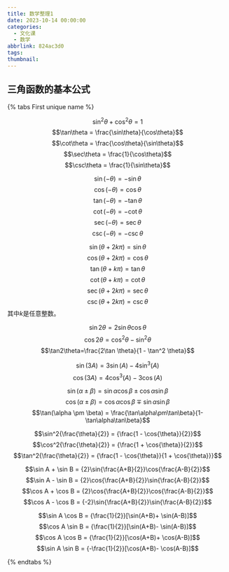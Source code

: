 ```yaml
---
title: 数学整理1
date: 2023-10-14 00:00:00
categories:
  - 文化课
  - 数学
abbrlink: 824ac3d0
tags:
thumbnail:
---
```


## 三角函数的基本公式

{% tabs First unique name %}
<!-- tab 基本恒等式-->
$$\sin^2\theta + \cos^2\theta = 1$$
$$\tan\theta = \frac{\sin\theta}{\cos\theta}$$
$$\cot\theta = \frac{\cos\theta}{\sin\theta}$$
$$\sec\theta = \frac{1}{\cos\theta}$$
$$\csc\theta = \frac{1}{\sin\theta}$$
<!-- endtab -->
 
<!-- tab 奇偶性 -->
$$\sin(-\theta) = -\sin\theta$$
$$\cos(-\theta) = \cos\theta$$
$$\tan(-\theta) = -\tan\theta$$
$$\cot(-\theta) = -\cot\theta$$
$$\sec(-\theta) = \sec\theta$$
$$\csc(-\theta) = -\csc\theta$$
<!-- endtab -->
 
<!-- tab 周期性 -->
$$\sin(\theta + 2k\pi) = \sin\theta$$
$$\cos(\theta + 2k\pi) = \cos\theta$$
$$\tan(\theta + k\pi) = \tan\theta$$
$$\cot(\theta + k\pi) = \cot\theta$$
$$\sec(\theta + 2k\pi) = \sec\theta$$
$$\csc(\theta + 2k\pi) = \csc\theta$$
其中$k$是任意整数。
<!-- endtab -->

<!-- tab 二倍角 -->
$$\sin2\theta=2\sin\theta\cos\theta$$
$$\cos2\theta=\cos^2\theta-\sin^2\theta$$
$$\tan2\theta=\frac{2\tan \theta}{1 - \tan^2 \theta}$$
<!-- endtab -->

<!-- tab 三倍角 -->
$$\sin(3A) = 3\sin(A) - 4\sin^3(A)$$
$$\cos(3A) = 4\cos^3(A) - 3\cos(A)$$
<!-- endtab -->

<!-- tab 和差公式 -->
$$\sin(\alpha \pm \beta) = \sin\alpha \cos\beta \pm \cos\alpha \sin\beta$$
$$\cos(\alpha \pm \beta) = \cos\alpha \cos\beta \mp \sin\alpha \sin\beta$$
$$\tan(\alpha \pm \beta) = \frac{\tan\alpha\pm\tan\beta}{1-\tan\alpha\tan\beta}$$
<!-- endtab -->

<!-- tab 半角公式 -->
$$\sin^2{\frac{\theta}{2}} = {\frac{1 - \cos{\theta}}{2}}$$
$$\cos^2{\frac{\theta}{2}} = {\frac{1 + \cos{\theta}}{2}}$$
$$\tan^2{\frac{\theta}{2}} = {\frac{1 - \cos{\theta}}{1 + \cos{\theta}}}$$
<!-- endtab -->

<!-- tab 和差化积 -->
$$\sin A + \sin B = {2}\sin{\frac{A+B}{2}}\cos{\frac{A-B}{2}}$$
$$\sin A - \sin B = {2}\cos{\frac{A+B}{2}}\sin{\frac{A-B}{2}}$$
$$\cos A + \cos B = {2}\cos{\frac{A+B}{2}}\cos{\frac{A-B}{2}}$$
$$\cos A - \cos B = {-2}\sin{\frac{A+B}{2}}\sin{\frac{A-B}{2}}$$
<!-- endtab --> 

<!-- tab 积化和差 -->
$$\sin A \cos B = {\frac{1}{2}}[\sin(A+B)+ \sin(A-B)]$$
$$\cos A \sin B = {\frac{1}{2}}[\sin(A+B)- \sin(A-B)]$$
$$\cos A \cos B = {\frac{1}{2}}[\cos(A+B)+ \cos(A-B)]$$
$$\sin A \sin B = {-\frac{1}{2}}[\cos(A+B)- \cos(A-B)]$$
<!-- endtab -->
{% endtabs %}